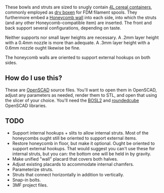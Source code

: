 These bowls and struts are sized to snugly contain [4L cereal containers](https://www.amazon.com/gp/product/B0CFLJCJSF),
commonly employed as [dry boxen](https://www.thingiverse.com/thing:6254854) for
FDM filament spools. They furthermore embed a [Honeycomb wall](https://www.printables.com/model/152592-honeycomb-storage-wall)
into each side, into which the struts (and any other Honeycomb-compatible
item) are inserted. The front and back support several configurations,
depending on taste.

Neither supports nor small layer heights are necessary. A .2mm layer height 
with a 0.4mm nozzle is more than adequate. A .3mm layer height with a 0.6mm
nozzle ought likewise be fine.

The honeycomb walls are oriented to support external hookups on both sides.

## How do I use this?

These are [OpenSCAD](https://openscad.org/) source files. You'll want to
open them in OpenSCAD, adjust any parameters as needed, render them to
STL, and open that using the slicer of your choice. You'll need the
[BOSL2](https://github.com/BelfrySCAD/BOSL2) and
[roundedcube](https://danielupshaw.com/openscad-rounded-corners/) OpenSCAD
libraries.

## TODO

* Support internal hookups + slits to allow internal struts. Most of the
  honeycombs ought still be oriented to support external items.
* Restore honeycomb in floor, but make it optional. Ought be oriented to
    support external hookups. That would suggest you can't use these for
    internal struts, but you can: the bottom one will be held in by gravity.
* Make unified "wall" placard that covers both halves.
* Adjust existing placards to accommodate internal chamfers.
* Parameterize struts.
* Struts that connect horizontally in addition to vertically.
* Snap-in bolts.
* 3MF project files.
